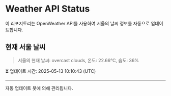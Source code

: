 
# Weather API Status

이 리포지토리는 OpenWeather API를 사용하여 서울의 날씨 정보를 자동으로 업데이트합니다.

## 현재 서울 날씨
> 서울의 현재 날씨: overcast clouds, 온도: 22.66°C, 습도: 36%

⏳ 업데이트 시간: 2025-05-13 10:10:43 (UTC)

---
자동 업데이트 봇에 의해 관리됩니다.
